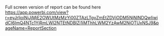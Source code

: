 Full screen version of report can be found here
https://app.powerbi.com/view?r=eyJrIjoiNjJjMjE2OWUtMzMzYi00ZTAzLTgyZmEtZDVjODM5NjNlNDQwIiwidCI6ImQ4NTc1YjRmLWI2NTEtNDBlZi1iMThhLWM2YzAwM2NjOTUxNSJ9&pageName=ReportSection
